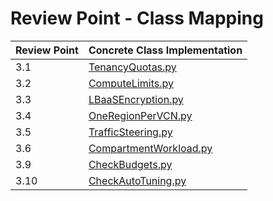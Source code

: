 # Review Point - Class Mapping

| Review Point | Concrete Class Implementation                           
|--------------|---------------------------------------------------------
| 3.1          | [TenancyQuotas.py](TenancyQuotas.py) 
| 3.2          | [ComputeLimits.py](ComputeLimits.py)    
| 3.3          | [LBaaSEncryption.py](LBaaSEncryption.py)    
| 3.4          | [OneRegionPerVCN.py](OneRegionPerVCN.py)                                      
| 3.5          | [TrafficSteering.py](TrafficSteering.py)
| 3.6          | [CompartmentWorkload.py](CompartmentWorkload.py)
| 3.9          | [CheckBudgets.py](CheckBudgets.py)
| 3.10         | [CheckAutoTuning.py](CheckAutoTuning.py)                                    

